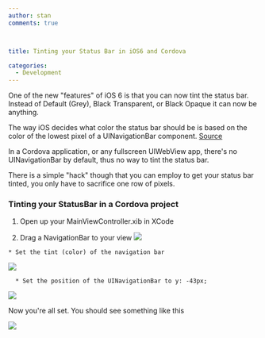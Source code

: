 ```yaml
---
author: stan
comments: true



title: Tinting your Status Bar in iOS6 and Cordova

categories:
  - Development
---
```


One of the new "features" of iOS 6 is that you can now tint the status bar. Instead of Default (Grey), Black Transparent, or Black Opaque it can now be anything.





The way iOS decides what color the status bar should be is based on the color of the lowest pixel of a UINavigationBar component. [Source](http://www.imore.com/ios-6-curious-case-colorful-status-bar)





In a Cordova application, or any fullscreen UIWebView app, there's no UINavigationBar by default, thus no way to tint the status bar.





There is a simple "hack" though that you can employ to get your status bar tinted, you only have to sacrifice one row of pixels.





### Tinting your StatusBar in a Cordova project







  1. Open up your MainViewController.xib in XCode


  2. Drag a NavigationBar to your view 
[![](http://moduscreate.com/wp-content/uploads/2012/09/navigationbar2-300x256.jpeg)](http://moduscreate.com/tinting-your-status-bar-in-ios6-and-phonegap/navigationbar/)






    * Set the tint (color) of the navigation bar 
[![](http://moduscreate.com/wp-content/uploads/2012/09/tint2-300x111.jpeg)](http://moduscreate.com/tinting-your-status-bar-in-ios6-and-phonegap/tint/)






      * Set the position of the UINavigationBar to y: -43px; 
[![](http://moduscreate.com/wp-content/uploads/2012/09/d5za2-300x189.png)](http://moduscreate.com/tinting-your-status-bar-in-ios6-and-phonegap/d5za/)




Now you're all set. You should see something like this





[![](http://moduscreate.com/wp-content/uploads/2012/09/m09s2-300x36.png)](http://moduscreate.com/tinting-your-status-bar-in-ios6-and-phonegap/m09s/)














